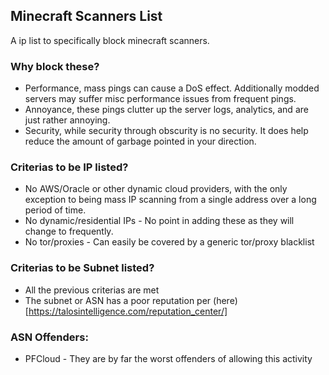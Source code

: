 ## Minecraft Scanners List

A ip list to specifically block minecraft scanners.

### Why block these?
* Performance, mass pings can cause a DoS effect.  Additionally modded servers may suffer misc performance issues from frequent pings.
* Annoyance, these pings clutter up the server logs, analytics, and are just rather annoying.
* Security, while security through obscurity is no security.  It does help reduce the amount of garbage pointed in your direction.

### Criterias to be IP listed?
* No AWS/Oracle or other dynamic cloud providers, with the only exception to being mass IP scanning from a single address over a long period of time.
* No dynamic/residential IPs - No point in adding these as they will change to frequently.
* No tor/proxies - Can easily be covered by a generic tor/proxy blacklist

### Criterias to be Subnet listed?
* All the previous criterias are met
* The subnet or ASN has a poor reputation per (here)[https://talosintelligence.com/reputation_center/]



### ASN Offenders:
* PFCloud - They are by far the worst offenders of allowing this activity
